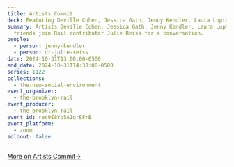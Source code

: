 ```yaml
---
title: Artists Commit
deck: Featuring Deville Cohen, Jessica Gath, Jenny Kendler, Laura Lupton, and friends
summary: Artists Deville Cohen, Jessica Gath, Jenny Kendler, Laura Lupton, and
  friends join Rail contributor Julie Reiss for a conversation.
people:
  - person: jenny-kendler
  - person: dr-julie-reiss
date: 2024-10-31T13:00:00-0500
end_date: 2024-10-31T14:30:00-0500
series: 1122
collections:
  - the-new-social-environment
event_organizer:
  - the-brooklyn-rail
event_producer:
  - the-brooklyn-rail
event_id: rec9I8Yo5A1grEFrB
event_platform:
  - zoom
soldout: false
---
```

[M﻿ore on Artists Commit→](https://www.artistscommit.com/)